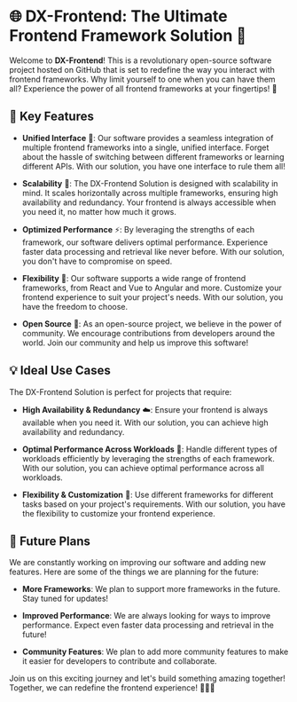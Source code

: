 # 🌐 DX-Frontend: The Ultimate Frontend Framework Solution 🚀

Welcome to **DX-Frontend**! This is a revolutionary open-source software project hosted on GitHub that is set to redefine the way you interact with frontend frameworks. Why limit yourself to one when you can have them all? Experience the power of all frontend frameworks at your fingertips! 🎉

## 🎯 Key Features

- **Unified Interface** 🔄: Our software provides a seamless integration of multiple frontend frameworks into a single, unified interface. Forget about the hassle of switching between different frameworks or learning different APIs. With our solution, you have one interface to rule them all!

- **Scalability** 💪: The DX-Frontend Solution is designed with scalability in mind. It scales horizontally across multiple frameworks, ensuring high availability and redundancy. Your frontend is always accessible when you need it, no matter how much it grows.

- **Optimized Performance** ⚡: By leveraging the strengths of each framework, our software delivers optimal performance. Experience faster data processing and retrieval like never before. With our solution, you don't have to compromise on speed.

- **Flexibility** 🌈: Our software supports a wide range of frontend frameworks, from React and Vue to Angular and more. Customize your frontend experience to suit your project's needs. With our solution, you have the freedom to choose.

- **Open Source** 🤝: As an open-source project, we believe in the power of community. We encourage contributions from developers around the world. Join our community and help us improve this software!

## 💡 Ideal Use Cases

The DX-Frontend Solution is perfect for projects that require:

- **High Availability & Redundancy** ☁️: Ensure your frontend is always available when you need it. With our solution, you can achieve high availability and redundancy.

- **Optimal Performance Across Workloads** 🚀: Handle different types of workloads efficiently by leveraging the strengths of each framework. With our solution, you can achieve optimal performance across all workloads.

- **Flexibility & Customization** 🔧: Use different frameworks for different tasks based on your project's requirements. With our solution, you have the flexibility to customize your frontend experience.

## 🌟 Future Plans

We are constantly working on improving our software and adding new features. Here are some of the things we are planning for the future:

- **More Frameworks**: We plan to support more frameworks in the future. Stay tuned for updates!

- **Improved Performance**: We are always looking for ways to improve performance. Expect even faster data processing and retrieval in the future!

- **Community Features**: We plan to add more community features to make it easier for developers to contribute and collaborate.

Join us on this exciting journey and let's build something amazing together! Together, we can redefine the frontend experience! 🎉🌐🚀